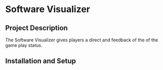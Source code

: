 # Software Visualizer 

## Project Description  
The Software Visualizer gives players a direct and feedback of the of the game play status.  

## Installation and Setup 

